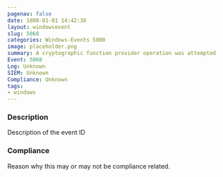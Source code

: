 ```yaml
---
pagenav: false
date: 1800-01-01 14:42:38
layout: windowsevent
slug: 5068
categories: Windows-Events 5000
image: placeholder.png
summary: A cryptographic function provider operation was attempted
Event: 5068
Log: Unknown
SIEM: Unknown
Compliance: Unknown
tags:
- windows
---
```


### Description

Description of the event ID

### Compliance

Reason why this may or may not be compliance related.
